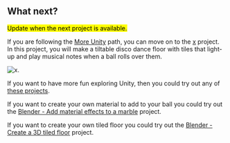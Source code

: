 ## What next?

<mark>Update when the next project is available.</mark>

If you are following the [More Unity](https://projects.raspberrypi.org/en/raspberrypi/more-unity) path, you can move on to the [x](https://projects.raspberrypi.org/en/projects/xh) project. In this project, you will make a tiltable disco dance floor with tiles that light-up and play musical notes when a ball rolls over them.

![x.](images/x.png)

If you want to have more fun exploring Unity, then you could try out any of [these projects](https://projects.raspberrypi.org/en/projects?software%5B%5D=unity).

If you want to create your own material to add to your ball you could try out the [Blender - Add material effects to a marble](https://projects.raspberrypi.org/en/projects/blender-marble) project. 

If you want to create your own tiled floor you could try out the [Blender - Create a 3D tiled floor](https://projects.raspberrypi.org/en/projects/blender-tiled-floor) project. 
